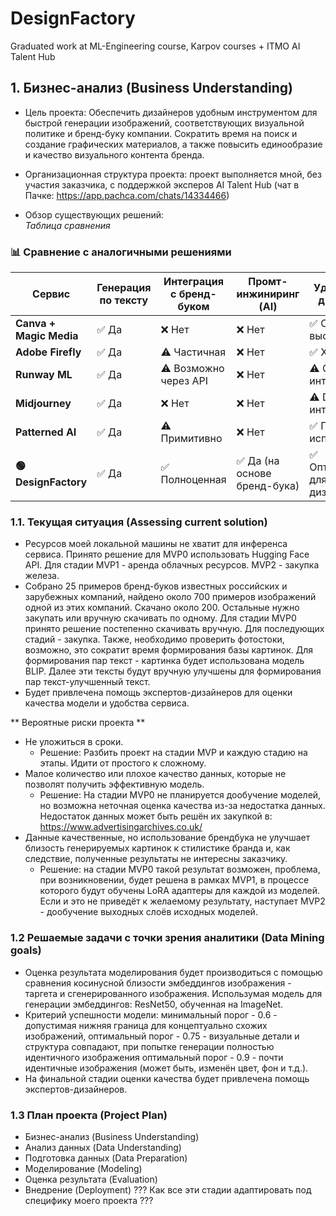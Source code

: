 # DesignFactory  
Graduated work at ML-Engineering course, Karpov courses + ITMO AI Talent Hub

## 1.  Бизнес-анализ (Business Understanding)   

- Цель проекта: Обеспечить дизайнеров удобным инструментом для быстрой генерации изображений, соответствующих визуальной политике и бренд-буку компании. Сократить время на поиск и создание графических материалов, а также повысить единообразие и качество визуального контента бренда.     
      
- Организационная структура проекта: проект выполняется мной, без участия заказчика, с поддержкой эксперов AI Talent Hub (чат в Пачке: https://app.pachca.com/chats/14334466)     
      
- Обзор существующих решений:  
*Таблица сравнения*  
### 📊 Сравнение с аналогичными решениями

| Сервис                | Генерация по тексту | Интеграция с бренд-буком | Промт-инжиниринг (AI) | Удобство для дизайнеров | Кастомизация под бренд |
|-----------------------|---------------------|---------------------------|------------------------|--------------------------|------------------------|
| **Canva + Magic Media** | ✅ Да                | ❌ Нет                    | ❌ Нет                 | ✅ Очень высокое         | ⚠️ Ограниченная        |
| **Adobe Firefly**      | ✅ Да                | ⚠️ Частичная              | ❌ Нет                 | ✅ Хорошее               | ⚠️ Частичная           |
| **Runway ML**          | ✅ Да                | ⚠️ Возможно через API     | ❌ Нет                 | ⚠️ Сложный интерфейс     | ✅ Гибкая настройка     |
| **Midjourney**         | ✅ Да                | ❌ Нет                    | ❌ Нет                 | ⚠️ Discord-интерфейс     | ❌ Нет                 |
| **Patterned AI**       | ✅ Да                | ⚠️ Примитивно             | ❌ Нет                 | ✅ Прост в использовании | ⚠️ Шаблонная           |
| **🟢 DesignFactory**       | ✅ Да                | ✅ Полноценная             | ✅ Да (на основе бренд-бука) | ✅ Оптимизирован для дизайнеров | ✅ Да, встраивается в визуальную систему |

    
### 1.1. Текущая ситуация (Assessing current solution)   
 - Ресурсов моей локальной машины не хватит для инференса сервиса. Принято решение для MVP0 использовать Hugging Face API. Для стадии MVP1 - аренда облачных ресурсов. MVP2 - закупка железа.   
- Собрано 25 примеров бренд-буков известных российских и зарубежных компаний, найдено около 700 примеров изображений одной из этих компаний. Скачано около 200. Остальные нужно закупать или вручную скачивать по одному. Для стадии MVP0 принято решение постепенно скачивать вручную. Для последующих стадий - закупка. Также, необходимо проверить фотостоки, возможно, это сократит время формирования базы картинок. Для формирования пар текст - картинка будет использована модель BLIP. Далее эти тексты будут вручную улучшены для формирования пар текст-улучшенный текст.    
- Будет привлечена помощь экспертов-дизайнеров для оценки качества модели и удобства сервиса.    

** Вероятные риски проекта **

 - Не уложиться в сроки.
     - Решение: Разбить проект на стадии MVP и каждую стадию на этапы. Идити от простого к сложному.
 - Малое количество или плохое качество данных, которые не позволят получить эффективную модель.   
     - Решение: На стадии MVP0 не планируется дообучение моделей, но возможна неточная оценка качества из-за недостатка данных. Недостаток данных может быть решён их закупкой в: https://www.advertisingarchives.co.uk/
 - Данные качественные, но использование брендбука не улучшает близость генерируемых картинок к стилистике бранда и, как следствие, полученные результаты не
интересны заказчику.   
    - Решение: на стадии MVP0 такой результат возможен, проблема, при возникновении, будет решена в рамках MVP1, в процессе которого будут обучены LoRA адаптеры для каждой из моделей. Если и это не приведёт к желаемому результату, наступает MVP2 - дообучение выходных слоёв исходных моделей.


### 1.2 Решаемые задачи с точки зрения аналитики (Data Mining goals)    
- Оценка результата моделирования будет производиться с помощью сравнения косинусной близости эмбеддингов изображения - таргета и сгенерированного изображения. Использумая модель для генерации эмбеддингов: ResNet50, обученная на ImageNet.   
- Критерий успешности модели: минимальный порог - 0.6 - допустимая нижняя граница для концептуально схожих изображений, оптимальный порог - 0.75 - визуальные детали и структура совпадают, при попытке генерации полностью идентичного изображения оптимальный порог - 0.9 - почти идентичные изображения (может быть, изменён цвет, фон и т.д.).    
- На финальной стадии оценки качества будет привлечена помощь экспертов-дизайнеров.  


### 1.3 План проекта (Project Plan)   

 - Бизнес-анализ (Business Understanding)
 - Анализ данных (Data Understanding)
 - Подготовка данных (Data Preparation)
 - Моделирование (Modeling)
 - Оценка результата (Evaluation)
 - Внедрение (Deployment)
??? Как все эти стадии адаптировать под специфику моего проекта ???
